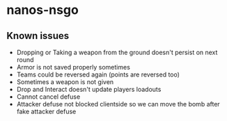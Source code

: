 # nanos-nsgo

## Known issues
* Dropping or Taking a weapon from the ground doesn't persist on next round
* Armor is not saved properly sometimes
* Teams could be reversed again (points are reversed too)
* Sometimes a weapon is not given
* Drop and Interact doesn't update players loadouts
* Cannot cancel defuse
* Attacker defuse not blocked clientside so we can move the bomb after fake attacker defuse